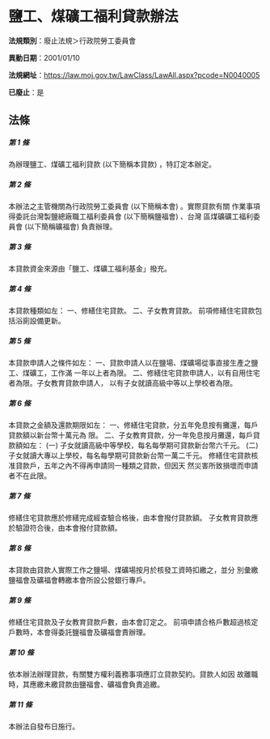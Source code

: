 # 鹽工、煤礦工福利貸款辦法

**法規類別**：廢止法規＞行政院勞工委員會

**異動日期**：2001/01/10  

**法規網址**：https://law.moj.gov.tw/LawClass/LawAll.aspx?pcode=N0040005

**已廢止**：是



## 法條
##### 第 1 條
為辦理鹽工、煤礦工福利貸款 (以下簡稱本貸款) ，特訂定本辦定。

##### 第 2 條
本辦法之主管機關為行政院勞工委員會 (以下簡稱本會) 。實際貸款有關
作業事項得委託台灣製鹽總廠職工福利委員會 (以下簡稱鹽福會) 、台灣
區煤礦礦工福利委員會 (以下簡稱礦福會) 負責辦理。

##### 第 3 條
本貸款資金來源由「鹽工、煤礦工福利基金」撥充。

##### 第 4 條
本貸款種類如左：
一、修繕住宅貸款。
二、子女教育貸款。
前項修繕住宅貸款包括浴廁設備更新。


##### 第 5 條
本貸款申請人之條件如左：
一、貸款申請人以在鹽場、煤礦場從事直接生產之鹽工、煤礦工，工作滿
    一年以上者為限。
二、修繕住宅貸款申請人，以有自用住宅者為限。子女教育貸款申請人，
    以有子女就讀高級中等以上學校者為限。


##### 第 6 條
本貸款之金額及還款期限如左：
一、修繕住宅貸款，分五年免息按有攤還，每戶貸款額以新台幣十萬元為
    限。
二、子女教育貸款，分一年免息按月攤還，每戶貸款額如左：
 (一) 子女就讀高級中等學校，每名每學期可貸款新台幣六千元。
 (二) 子女就讀大專以上學校，每名每學期可貸款新台幣一萬二千元。
修繕住宅貸款核准貸款戶，五年之內不得再申請同一種類之貸款，但因天
然災害所致損壞而申請者不在此限。


##### 第 7 條
修繕住宅貸款應於修繕完成經查驗合格後，由本會撥付貸款額。
子女教育貸款應於驗證符合後，由本會撥付貸款額。

##### 第 8 條
本貸款由貸款人實際工作之鹽場、煤礦場按月於核發工資時扣繳之，並分
別彙繳鹽福會及礦福會轉繳本會所設公營銀行專戶。

##### 第 9 條
修繕住宅貸款及子女教育貸款戶數，由本會訂定之。
前項申請合格戶數超過核定戶數時，本會得委託鹽福會及礦福會責辦理。

##### 第 10 條
依本辦法辦理貸款，有關雙方權利義務事項應訂立貸款契約。貸款人如因
故離職時，其應繳未繳貸款由鹽福會、礦福會負責追繳。

##### 第 11 條
本辦法自發布日施行。


